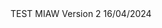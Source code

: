 <html>
  TEST MIAW Version 2 16/04/2024
  <body>

<script type='text/javascript'>
	function initEmbeddedMessaging() {
		try {
			embeddedservice_bootstrap.settings.language = 'en_US'; // For example, enter 'en' or 'en-US'

			embeddedservice_bootstrap.init(
				'00DJW000000q7pX',
				'MIAW_Chatbot_Github',
				'https://bordgaisenergyeandu--test.sandbox.my.site.com/ESWMIAWChatbotGithub1713263622188',
				{
					scrt2URL: 'https://bordgaisenergyeandu--test.sandbox.my.salesforce-scrt.com'
				}
			);
		} catch (err) {
			console.error('Error loading Embedded Messaging: ', err);
		}
	};
</script>
<script type='text/javascript' src='https://bordgaisenergyeandu--test.sandbox.my.site.com/ESWMIAWChatbotGithub1713263622188/assets/js/bootstrap.min.js' onload='initEmbeddedMessaging()'></script>

 </body>
  
</html>
